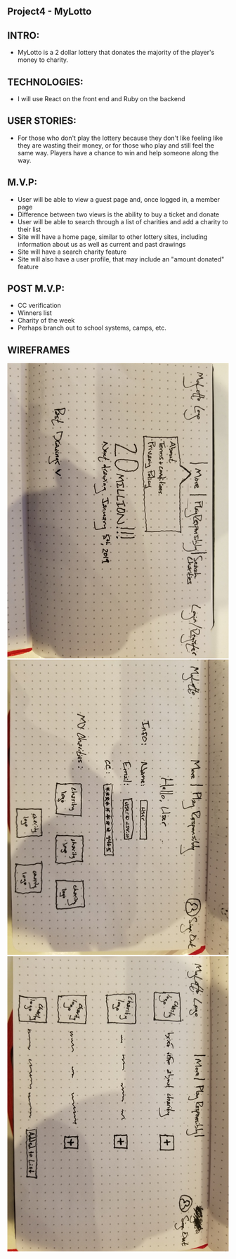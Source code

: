 ## Project4 - MyLotto
## INTRO:
- MyLotto is a 2 dollar lottery that donates the majority of the player's money to charity.

## TECHNOLOGIES:
- I will use React on the front end and Ruby on the backend

## USER STORIES:
- For those who don't play the lottery because they don't like feeling like they are wasting their money, or for those who play and still feel the same way. Players have a chance to win and help someone along the way.

## M.V.P:
- User will be able to view a guest page and, once logged in, a member page
- Difference between two views is the ability to buy a ticket and donate
- User will be able to search through a list of charities and add a charity to their list
- Site will have a home page, similar to other lottery sites, including information about us as well as current and past drawings
- Site will have a search charity feature
- Site will also have a user profile, that may include an "amount donated" feature

## POST M.V.P:
- CC verification
- Winners list
- Charity of the week
- Perhaps branch out to school systems, camps, etc.

## WIREFRAMES
![HomePage](wireFrames/homepage.jpg)
![UserProfile](wireFrames/userProfile.jpg)
![CharitySearch](wireFrames/charities.jpg)
